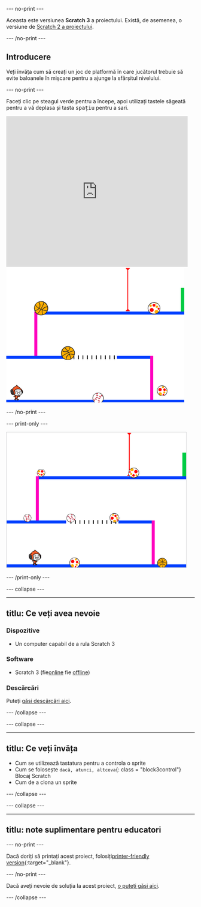 \--- no-print \---

Aceasta este versiunea **Scratch 3** a proiectului. Există, de asemenea, o versiune de [Scratch 2 a proiectului](https://projects.raspberrypi.org/en/projects/dodgeball-scratch2).

\--- /no-print \---

## Introducere

Veți învăța cum să creați un joc de platformă în care jucătorul trebuie să evite baloanele în mișcare pentru a ajunge la sfârșitul nivelului.

\--- no-print \---

Faceți clic pe steagul verde pentru a începe, apoi utilizați tastele săgeată pentru a vă deplasa și tasta <kbd>spațiu</kbd> pentru a sari.

<div class="scratch-preview">
  <iframe allowtransparency="true" width="485" height="402" src="https://scratch.mit.edu/projects/embed/251809924/?autostart=false" frameborder="0" scrolling="no"></iframe>
  <img src="images/dodge-final.png">
</div>

\--- /no-print \---

\--- print-only \---

![jocul dodgeball fiind jucat](images/dodgeball-showcase.png)

\--- /print-only \---

\--- collapse \---

* * *

## titlu: Ce veți avea nevoie

### Dispozitive

+ Un computer capabil de a rula Scratch 3

### Software

+ Scratch 3 (fie[online](https://scratch.mit.edu/projects/editor/) fie [offline](https://scratch.mit.edu/download/))

### Descărcări

Puteți [găsi descărcări aici](http://rpf.io/p/en/dodgeball-go).

\--- /collapse \---

\--- collapse \---

* * *

## titlu: Ce veți învăța

+ Cum se utilizează tastatura pentru a controla o sprite
+ Cum se folosește `dacă, atunci, altceva`{: class = "block3control"} Blocaj Scratch
+ Cum de a clona un sprite

\--- /collapse \---

\--- collapse \---

* * *

## titlu: note suplimentare pentru educatori

\--- no-print \---

Dacă doriți să printați acest proiect, folosiți[printer-friendly version](https://projects.raspberrypi.org/en/projects/dodgeball/print){:target="_blank"}.

\--- /no-print \---

Dacă aveți nevoie de soluția la acest proiect, [o puteți găsi aici](http://rpf.io/p/en/dodgeball-get).

\--- /collapse \---